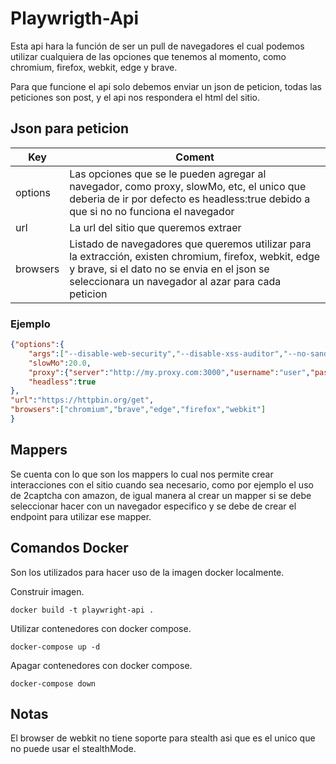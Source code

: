 # Playwrigth-Api

Esta api hara la función de ser un pull de navegadores el cual podemos utilizar cualquiera de las opciones que tenemos al momento, como chromium, firefox, webkit, edge y brave.

Para que funcione el api solo debemos enviar un json de peticion, todas las peticiones son post, y el api nos respondera el html del sitio.

## Json para peticion

| Key     | Coment                                                                      |
|---------|-----------------------------------------------------------------------------|
| options | Las opciones que se le pueden agregar al navegador, como proxy, slowMo, etc, el unico que deberia de ir por defecto es headless:true debido a que si no no funciona el navegador |
| url     | La url del sitio que queremos extraer                                       |
| browsers | Listado de navegadores que queremos utilizar para la extracción, existen chromium, firefox, webkit, edge y brave, si el dato no se envia en el json se seleccionara un navegador al azar para cada peticion                    |

### Ejemplo
```json
{"options":{
    "args":["--disable-web-security","--disable-xss-auditor","--no-sandbox","--enable-automation\u003dfalse","--disable-setuid-sandbox","--no-first-run"],
    "slowMo":20.0,
    "proxy":{"server":"http://my.proxy.com:3000","username":"user","password":"pass"},
    "headless":true
},
"url":"https://httpbin.org/get",
"browsers":["chromium","brave","edge","firefox","webkit"]
}
```

## Mappers

Se cuenta con lo que son los mappers lo cual nos permite crear interacciones con el sitio cuando sea necesario, como por ejemplo el uso de 2captcha con amazon, de igual manera al crear un mapper si se debe seleccionar hacer con un navegador especifico y se debe de crear el endpoint para utilizar ese mapper.

## Comandos Docker

Son los utilizados para hacer uso de la imagen docker localmente.

Construir imagen.
```shell
docker build -t playwright-api .
```

Utilizar contenedores con docker compose.
```shell
docker-compose up -d
```

Apagar contenedores con docker compose.
```shell
docker-compose down
```

## Notas

El browser de webkit no tiene soporte para stealth asi que es el unico que no puede usar el stealthMode.